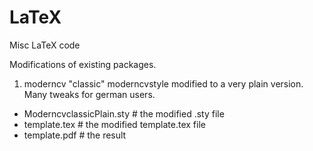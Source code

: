 # LaTeX
Misc LaTeX code

Modifications of existing packages.

1. moderncv
"classic" moderncvstyle modified to a very plain version. Many tweaks for german users.
  - ModerncvclassicPlain.sty	# the modified .sty file
  - template.tex				# the modified template.tex file 
  - template.pdf				# the result 

